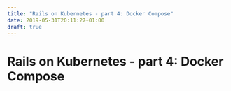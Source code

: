 ```yaml
---
title: "Rails on Kubernetes - part 4: Docker Compose"
date: 2019-05-31T20:11:27+01:00
draft: true
---
```


# Rails on Kubernetes - part 4: Docker Compose
